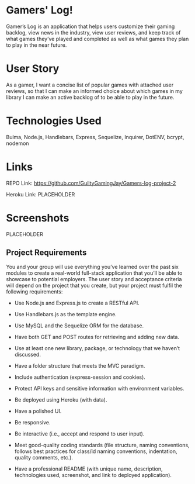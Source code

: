 # Gamers' Log!

Gamer’s Log is an application that helps users customize their gaming backlog, view news in the industry, view user reviews, and keep track of what games they’ve played and completed as well as what games they plan to play in the near future.

# User Story

As a gamer, I want a concise list of popular games with attached user reviews, so that I can make an informed choice about which games in my library I can make an active backlog of to be able to play in the future.

# Technologies Used

Bulma, Node.js, Handlebars, Express, Sequelize, Inquirer, DotENV, bcrypt, nodemon

# Links

REPO Link: https://github.com/GuiltyGamingJay/Gamers-log-project-2

Heroku Link: PLACEHOLDER

# Screenshots

PLACEHOLDER



<!-- LEAVING REQUIREMENTS FOR NOW - WILL DELETE WITH FINAL PUSH -->

## Project Requirements

You and your group will use everything you’ve learned over the past six modules to create a real-world full-stack application that you’ll be able to showcase to potential employers. The user story and acceptance criteria will depend on the project that you create, but your project must fulfil the following requirements:

* Use Node.js and Express.js to create a RESTful API.

* Use Handlebars.js as the template engine.

* Use MySQL and the Sequelize ORM for the database.

* Have both GET and POST routes for retrieving and adding new data.

* Use at least one new library, package, or technology that we haven’t discussed.

* Have a folder structure that meets the MVC paradigm.

* Include authentication (express-session and cookies).

* Protect API keys and sensitive information with environment variables.

* Be deployed using Heroku (with data).

* Have a polished UI.

* Be responsive.

* Be interactive (i.e., accept and respond to user input).

* Meet good-quality coding standards (file structure, naming conventions, follows best practices for class/id naming conventions, indentation, quality comments, etc.).

* Have a professional README (with unique name, description, technologies used, screenshot, and link to deployed application).